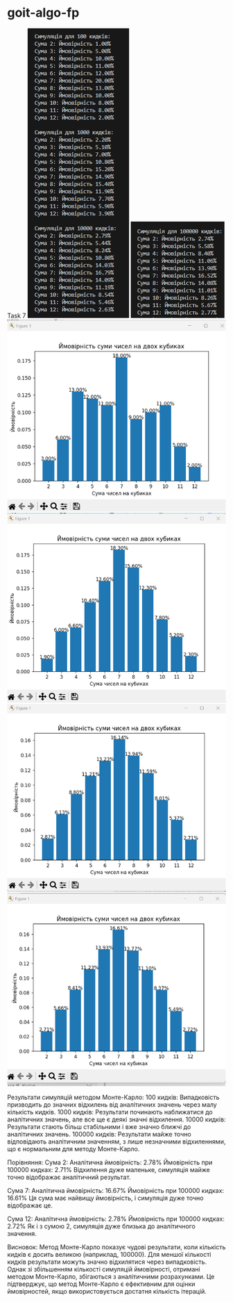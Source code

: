 # goit-algo-fp

Task 7
![alt text](image-1.png)
![alt text](image.png)
![alt text](image-2.png)
![alt text](image-3.png)
![alt text](image-4.png)
![alt text](image-5.png)

Результати симуляцій методом Монте-Карло:
100 кидків: Випадковість призводить до значних відхилень від аналітичних значень через малу кількість кидків.
1000 кидків: Результати починають наближатися до аналітичних значень, але все ще є деякі значні відхилення.
10000 кидків: Результати стають більш стабільними і вже значно ближчі до аналітичних значень.
100000 кидків: Результати майже точно відповідають аналітичним значенням, з лише незначними відхиленнями, що є нормальним для методу Монте-Карло.

Порівняння:
Сума 2:
Аналітична ймовірність: 2.78%
Ймовірність при 100000 кидках: 2.71%
Відхилення дуже маленьке, симуляція майже точно відображає аналітичний результат.

Сума 7:
Аналітична ймовірність: 16.67%
Ймовірність при 100000 кидках: 16.61%
Ця сума має найвищу ймовірність, і симуляція дуже точно відображає це.

Сума 12:
Аналітична ймовірність: 2.78%
Ймовірність при 100000 кидках: 2.72%
Як і з сумою 2, симуляція дуже близька до аналітичного значення.

Висновок:
Метод Монте-Карло показує чудові результати, коли кількість кидків є досить великою (наприклад, 100000). Для меншої кількості кидків результати можуть значно відхилятися через випадковість. Однак зі збільшенням кількості симуляцій ймовірності, отримані методом Монте-Карло, збігаються з аналітичними розрахунками. Це підтверджує, що метод Монте-Карло є ефективним для оцінки ймовірностей, якщо використовується достатня кількість ітерацій.
